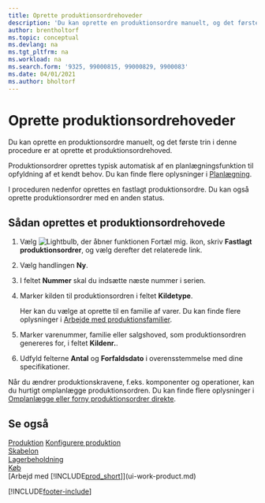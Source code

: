 ```yaml
---
title: Oprette produktionsordrehoveder
description: 'Du kan oprette en produktionsordre manuelt, og det første trin i denne procedure er at oprette et produktionsordrehoved.'
author: brentholtorf
ms.topic: conceptual
ms.devlang: na
ms.tgt_pltfrm: na
ms.workload: na
ms.search.form: '9325, 99000815, 99000829, 9900083'
ms.date: 04/01/2021
ms.author: bholtorf
---
```

# Oprette produktionsordrehoveder

Du kan oprette en produktionsordre manuelt, og det første trin i denne procedure er at oprette et produktionsordrehoved.

Produktionsordrer oprettes typisk automatisk af en planlægningsfunktion til opfyldning af et kendt behov. Du kan finde flere oplysninger i [Planlægning](production-planning.md).  

I proceduren nedenfor oprettes en fastlagt produktionsordre. Du kan også oprette produktionsordrer med en anden status.  

## Sådan oprettes et produktionsordrehovede

1. Vælg ![Lightbulb, der åbner funktionen Fortæl mig.](media/ui-search/search_small.png "Fortæl mig, hvad du vil foretage dig") ikon, skriv **Fastlagt produktionsordrer**, og vælg derefter det relaterede link.  
2. Vælg handlingen **Ny**.  
3. I feltet **Nummer** skal du indsætte næste nummer i serien.  
4. Marker kilden til produktionsordren i feltet **Kildetype**.

    Her kan du vælge at oprette til en familie af varer. Du kan finde flere oplysninger i [Arbejde med produktionsfamilier](production-how-work-family.md).
5. Marker varenummer, familie eller salgshoved, som produktionsordren genereres for, i feltet **Kildenr.**.  
6. Udfyld felterne **Antal** og **Forfaldsdato** i overensstemmelse med dine specifikationer.  

Når du ændrer produktionskravene, f.eks. komponenter og operationer, kan du hurtigt omplanlægge produktionsordren. Du kan finde flere oplysninger i [Omplanlægge eller forny produktionsordrer direkte](production-how-to-replan-refresh-production-orders.md).  

## Se også

[Produktion](production-manage-manufacturing.md)
[Konfigurere produktion](production-configure-production-processes.md)  
[Skabelon](production-planning.md)  
[Lagerbeholdning](inventory-manage-inventory.md)  
[Køb](purchasing-manage-purchasing.md)  
[Arbejd med [!INCLUDE[prod_short](includes/prod_short.md)]](ui-work-product.md)


[!INCLUDE[footer-include](includes/footer-banner.md)]